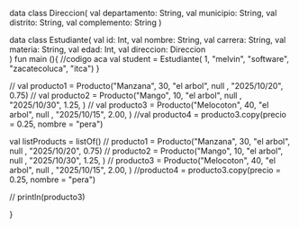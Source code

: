 data class Direccion(
val departamento: String,
val municipio: String,
val distrito: String,
val complemento: String
)
    
data class Estudiante(
val id: Int,
val nombre: String,
val carrera: String,
val materia: String,
val edad: Int,
val direccion: Direccion  
    )
    fun main (){
        //codigo aca
        val student = Estudiante(
        1, "melvin", "software", "zacatecoluca", "itca")
    }
    
   // val producto1 = Producto("Manzana", 30, "el arbol", null , "2025/10/20", 0.75)
   // val producto2 = Producto("Mango", 10, "el arbol", null , "2025/10/30", 1.25, )
   // val producto3 = Producto("Melocoton", 40, "el arbol", null , "2025/10/15", 2.00, )
    //val producto4 = producto3.copy(precio = 0.25, nombre = "pera")
   
   val listProducts = listOf()
   //  producto1 = Producto("Manzana", 30, "el arbol", null , "2025/10/20", 0.75)
   //  producto2 = Producto("Mango", 10, "el arbol", null , "2025/10/30", 1.25, )
   // producto3 = Producto("Melocoton", 40, "el arbol", null , "2025/10/15", 2.00, )
    //producto4 = producto3.copy(precio = 0.25, nombre = "pera")
   
    
   // println(producto3)

    
}
